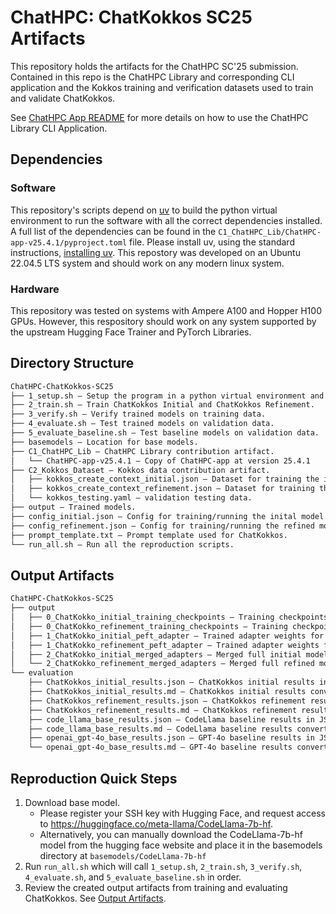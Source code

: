 # ChatHPC: ChatKokkos SC25 Artifacts

This repository holds the artifacts for the ChatHPC SC'25 submission. Contained in this repo is the ChatHPC Library and corresponding CLI application and the Kokkos training and verification datasets used to train and validate ChatKokkos.

See [ChatHPC App README](C1_ChatHPC_Lib/ChatHPC-app-v25.4.1/README.md) for more details on how to use the ChatHPC Library CLI Application.

## Dependencies

### Software

This repository's scripts depend on [uv](https://docs.astral.sh/uv/) to build the python virtual environment to run the software with all the correct dependencies installed. A full list of the dependencies can be found in the `C1_ChatHPC_Lib/ChatHPC-app-v25.4.1/pyproject.toml` file. Please install uv, using the standard instructions, [installing uv](https://docs.astral.sh/uv/getting-started/installation/). This repostory was developed on an Ubuntu 22.04.5 LTS system and should work on any modern linux system.

### Hardware

This repository was tested on systems with Ampere A100 and Hopper H100 GPUs. However, this respository should work on any system supported by the upstream Hugging Face Trainer and PyTorch Libraries. 

## Directory Structure

```txt
ChatHPC-ChatKokkos-SC25
├── 1_setup.sh — Setup the program in a python virtual environment and download the base code-llama model.
├── 2_train.sh — Train ChatKokkos Initial and ChatKokkos Refinement.
├── 3_verify.sh — Verify trained models on training data.
├── 4_evaluate.sh — Test trained models on validation data.
├── 5_evaluate_baseline.sh — Test baseline models on validation data.
├── basemodels — Location for base models.
├── C1_ChatHPC_Lib — ChatHPC Library contribution artifact.
│   └── ChatHPC-app-v25.4.1 — Copy of ChatHPC-app at version 25.4.1
├── C2_Kokkos_Dataset — Kokkos data contribution artifact.
│   ├── kokkos_create_context_initial.json — Dataset for training the inital  model.
│   ├── kokkos_create_context_refinement.json — Dataset for training the refined model.
│   └── kokkos_testing.yaml — validation testing data.
├── output — Trained models.
├── config_initial.json — Config for training/running the inital model.
├── config_refinement.json — Config for training/running the refined model.
├── prompt_template.txt — Prompt template used for ChatKokkos.
└── run_all.sh — Run all the reproduction scripts.
```

## Output Artifacts

```txt
ChatHPC-ChatKokkos-SC25
├── output
│   ├── 0_ChatKokko_initial_training_checkpoints — Training checkpoints for initial model.
│   ├── 0_ChatKokko_refinement_training_checkpoints — Training checkpoints for refined model.
│   ├── 1_ChatKokko_initial_peft_adapter — Trained adapter weights for initial model.
│   ├── 1_ChatKokko_refinement_peft_adapter — Trained adapter weights for refined model.
│   ├── 2_ChatKokko_initial_merged_adapters — Merged full initial model.
│   └── 2_ChatKokko_refinement_merged_adapters — Merged full refined model.
└── evaluation
    ├── ChatKokkos_initial_results.json — ChatKokkos initial results in JSON.
    ├── ChatKokkos_initial_results.md — ChatKokkos initial results converted to Markdown.
    ├── ChatKokkos_refinement_results.json — ChatKokkos refinement results in JSON.
    ├── ChatKokkos_refinement_results.md — ChatKokkos refinement results converted to Markdown.
    ├── code_llama_base_results.json — CodeLlama baseline results in JSON.
    ├── code_llama_base_results.md — CodeLlama baseline results converted to Markdown.
    ├── openai_gpt-4o_base_results.json — GPT-4o baseline results in JSON.
    └── openai_gpt-4o_base_results.md — GPT-4o baseline results converted to Markdown.
```

## Reproduction Quick Steps

1. Download base model.
    - Please register your SSH key with Hugging Face, and request access to https://huggingface.co/meta-llama/CodeLlama-7b-hf.
    - Alternatively, you can manually download the CodeLlama-7b-hf model from the hugging face website and place it in the basemodels directory at `basemodels/CodeLlama-7b-hf`
2. Run `run_all.sh` which will call `1_setup.sh`, `2_train.sh`, `3_verify.sh`, `4_evaluate.sh`, and `5_evaluate_baseline.sh` in order.
3. Review the created output artifacts from training and evaluating ChatKokkos. See [Output Artifacts](#output-artifacts).